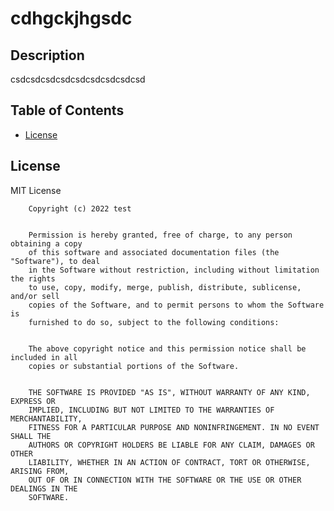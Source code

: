 
  
  
    
 # cdhgckjhgsdc 
 ## Description 
 csdcsdcsdcsdcsdcsdcsdcsdcsd
    
  
 ## Table of Contents 

        
 - [License](#license)
         
  
  
  
  
  
  
  
  
  
  
 
        
 ## License
        
 MIT License
        

        Copyright (c) 2022 test
        

        Permission is hereby granted, free of charge, to any person obtaining a copy
        of this software and associated documentation files (the "Software"), to deal
        in the Software without restriction, including without limitation the rights
        to use, copy, modify, merge, publish, distribute, sublicense, and/or sell
        copies of the Software, and to permit persons to whom the Software is
        furnished to do so, subject to the following conditions:
        

        The above copyright notice and this permission notice shall be included in all
        copies or substantial portions of the Software.
        

        THE SOFTWARE IS PROVIDED "AS IS", WITHOUT WARRANTY OF ANY KIND, EXPRESS OR
        IMPLIED, INCLUDING BUT NOT LIMITED TO THE WARRANTIES OF MERCHANTABILITY,
        FITNESS FOR A PARTICULAR PURPOSE AND NONINFRINGEMENT. IN NO EVENT SHALL THE
        AUTHORS OR COPYRIGHT HOLDERS BE LIABLE FOR ANY CLAIM, DAMAGES OR OTHER
        LIABILITY, WHETHER IN AN ACTION OF CONTRACT, TORT OR OTHERWISE, ARISING FROM,
        OUT OF OR IN CONNECTION WITH THE SOFTWARE OR THE USE OR OTHER DEALINGS IN THE
        SOFTWARE.

         

  